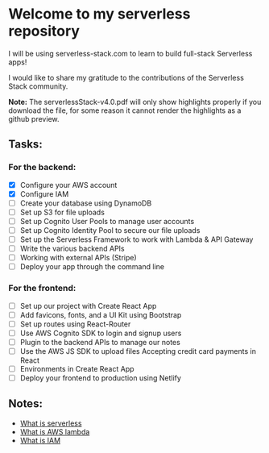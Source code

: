 # Welcome to my serverless repository
I will be using serverless-stack.com to learn to build full-stack Serverless 
apps!

I would like to share my gratitude to the contributions of the Serverless Stack
community.

**Note:** The serverlessStack-v4.0.pdf will only show highlights properly if you
download the file, for some reason it cannot render the highlights as a github
preview.

## Tasks:

### For the backend: 
- [x] Configure your AWS account 
- [x] Configure IAM
- [ ] Create your database using DynamoDB 
- [ ] Set up S3 for file uploads 
- [ ] Set up Cognito User Pools to manage user accounts
- [ ] Set up Cognito Identity Pool to secure our file uploads 
- [ ] Set up the Serverless Framework to work with Lambda & API Gateway 
- [ ] Write the various backend APIs 
- [ ] Working with external APIs (Stripe)
- [ ] Deploy your app through the command line

### For the frontend:
- [ ] Set up our project with Create React App
- [ ] Add favicons, fonts, and a UI Kit using Bootstrap 
- [ ] Set up routes using React-Router 
- [ ] Use AWS Cognito SDK to login and signup users
- [ ] Plugin to the backend APIs to manage our notes
- [ ] Use the AWS JS SDK to upload files Accepting credit card payments in React 
- [ ] Environments in Create React App
- [ ] Deploy your frontend to production using Netlify

## Notes:
- [What is serverless](./Notes/what-is-serverless.md) 
- [What is AWS lambda](./Notes/what-is-aws-lambda.md)
- [What is IAM](./Notes/what-is-iam.md)
